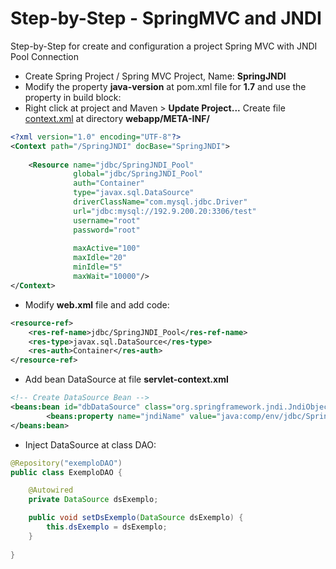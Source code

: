 Step-by-Step - SpringMVC and JNDI
=================================

Step-by-Step for create and configuration a project Spring MVC with JNDI Pool Connection

- Create Spring Project / Spring MVC Project, Name: **SpringJNDI**
- Modify the property **java-version** at pom.xml file for **1.7** and use the property in build block:
- Right click at project and Maven > **Update Project...**
 Create file [context.xml](context.xml) at directory **webapp/META-INF/**
```xml
<?xml version="1.0" encoding="UTF-8"?>
<Context path="/SpringJNDI" docBase="SpringJNDI">
 
    <Resource name="jdbc/SpringJNDI_Pool"
              global="jdbc/SpringJNDI_Pool"
              auth="Container"
              type="javax.sql.DataSource"
              driverClassName="com.mysql.jdbc.Driver"
              url="jdbc:mysql://192.9.200.20:3306/test"
              username="root"
              password="root"
               
              maxActive="100"
              maxIdle="20"
              minIdle="5"
              maxWait="10000"/>                  
</Context>
```

- Modify **web.xml** file and add code:
```xml
<resource-ref>
    <res-ref-name>jdbc/SpringJNDI_Pool</res-ref-name>
    <res-type>javax.sql.DataSource</res-type>
    <res-auth>Container</res-auth>
</resource-ref> 
```  

- Add bean DataSource at file **servlet-context.xml**  
```xml
<!-- Create DataSource Bean -->
<beans:bean id="dbDataSource" class="org.springframework.jndi.JndiObjectFactoryBean">
        <beans:property name="jndiName" value="java:comp/env/jdbc/SpringJNDI_Pool" />
</beans:bean>	
```  
 
- Inject DataSource at class DAO:
```java
@Repository("exemploDAO")
public class ExemploDAO {

	@Autowired
	private DataSource dsExemplo;

	public void setDsExemplo(DataSource dsExemplo) {
		this.dsExemplo = dsExemplo;
	}
	
}
```  
